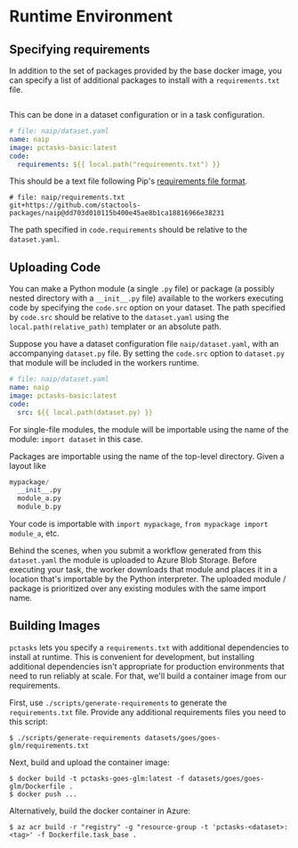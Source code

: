 # Runtime Environment

## Specifying requirements

In addition to the set of packages provided by the base docker image, you can specify a list of additional packages
to install with a `requirements.txt` file.

```{note} Installing extra dependencies at runtime should only be done when developing a workflow. See [](#building-images) for transitioning to a production-ready workflow.
```
This can be done in a dataset configuration or in a task configuration.

```yaml
# file: naip/dataset.yaml
name: naip
image: pctasks-basic:latest
code:
  requirements: ${{ local.path("requirements.txt") }}
```

This should be a text file following Pip's [requirements file format](https://pip.pypa.io/en/latest/reference/requirements-file-format/).

```
# file: naip/requirements.txt
git+https://github.com/stactools-packages/naip@dd703d010115b400e45ae8b1ca18816966e38231
```

The path specified in `code.requirements` should be relative to the `dataset.yaml`.

## Uploading Code

You can make a Python module (a single `.py` file) or package (a possibly nested directory with a `__init__.py` file) available
to the workers executing code by specifying the `code.src` option on your dataset. The path specified by `code.src` should be relative to
the `dataset.yaml` using the ``local.path(relative_path)`` templater or an absolute path.

Suppose you have a dataset configuration file `naip/dataset.yaml`, with an accompanying `dataset.py` file. By setting the `code.src` option to `dataset.py`
that module will be included in the workers runtime.

```yaml
# file: naip/dataset.yaml
name: naip
image: pctasks-basic:latest
code:
  src: ${{ local.path(dataset.py) }}
```

For single-file modules, the module will be importable using the name of the module: `import dataset` in this case.

Packages are importable using the name of the top-level directory. Given a layout like

```python
mypackage/
  __init__.py
  module_a.py
  module_b.py
```

Your code is importable with `import mypackage`, `from mypackage import module_a`, etc.

Behind the scenes, when you submit a workflow generated from this `dataset.yaml`
the module is uploaded to Azure Blob Storage. Before executing your task, the
worker downloads that module and places it in a location that's importable by
the Python interpreter. The uploaded module / package is prioritized over any
existing modules with the same import name.

## Building Images

`pctasks` lets you specify a `requirements.txt` with additional dependencies to
install at runtime. This is convenient for development, but installing
additional dependencies isn't appropriate for production environments that need
to run reliably at scale. For that, we'll build a container image from our
requirements.

First, use `./scripts/generate-requirements` to generate the `requirements.txt`
file. Provide any additional requirements files you need to this script:

```
$ ./scripts/generate-requirements datasets/goes/goes-glm/requirements.txt
```

Next, build and upload the container image:

```
$ docker build -t pctasks-goes-glm:latest -f datasets/goes/goes-glm/Dockerfile .
$ docker push ...
```

Alternatively, build the docker container in Azure:

```
$ az acr build -r "registry" -g "resource-group -t 'pctasks-<dataset>:<tag>' -f Dockerfile.task_base .
```